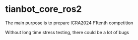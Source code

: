 # tianbot_core_ros2
The main purpose is to prepare ICRA2024 F1tenth competition


Without long time stress testing, there could be a lot of bugs
